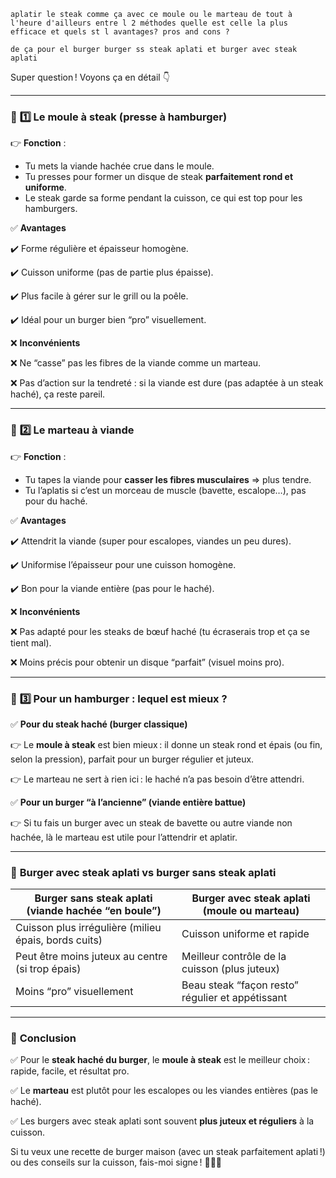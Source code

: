 ```basic
aplatir le steak comme ça avec ce moule ou le marteau de tout à l'heure d'ailleurs entre l 2 méthodes quelle est celle la plus efficace et quels st l avantages? pros and cons ? 

de ça pour el burger burger ss steak aplati et burger avec steak aplati 
```

Super question ! Voyons ça en détail 👇

------

### 🍔 **1️⃣ Le moule à steak (presse à hamburger)**

👉 **Fonction** :

- Tu mets la viande hachée crue dans le moule.
- Tu presses pour former un disque de steak **parfaitement rond et uniforme**.
- Le steak garde sa forme pendant la cuisson, ce qui est top pour les hamburgers.

✅ **Avantages**

✔️ Forme régulière et épaisseur homogène.

✔️ Cuisson uniforme (pas de partie plus épaisse).

✔️ Plus facile à gérer sur le grill ou la poêle.

✔️ Idéal pour un burger bien “pro” visuellement.

❌ **Inconvénients**

❌ Ne “casse” pas les fibres de la viande comme un marteau.

❌ Pas d’action sur la tendreté : si la viande est dure (pas adaptée à un steak haché), ça reste pareil.

------

### 🥩 **2️⃣ Le marteau à viande**

👉 **Fonction** :

- Tu tapes la viande pour **casser les fibres musculaires** ⇒ plus tendre.
- Tu l’aplatis si c’est un morceau de muscle (bavette, escalope…), pas pour du haché.

✅ **Avantages**

✔️ Attendrit la viande (super pour escalopes, viandes un peu dures).

✔️ Uniformise l’épaisseur pour une cuisson homogène.

✔️ Bon pour la viande entière (pas pour le haché).

❌ **Inconvénients**

❌ Pas adapté pour les steaks de bœuf haché (tu écraserais trop et ça se tient mal).

❌ Moins précis pour obtenir un disque “parfait” (visuel moins pro).

------

### 🍔 **3️⃣ Pour un hamburger : lequel est mieux ?**

✅ **Pour du steak haché (burger classique)**

👉 Le **moule à steak** est bien mieux : il donne un steak rond et épais (ou fin, selon la pression), parfait pour un burger régulier et juteux.

👉 Le marteau ne sert à rien ici : le haché n’a pas besoin d’être attendri.

✅ **Pour un burger “à l’ancienne” (viande entière battue)**

 👉 Si tu fais un burger avec un steak de bavette ou autre viande non hachée, là le marteau est utile pour l’attendrir et aplatir.

------

### 🍔 **Burger avec steak aplati vs burger sans steak aplati**

| **Burger sans steak aplati (viande hachée “en boule”)** | **Burger avec steak aplati (moule ou marteau)**  |
| ------------------------------------------------------- | ------------------------------------------------ |
| Cuisson plus irrégulière (milieu épais, bords cuits)    | Cuisson uniforme et rapide                       |
| Peut être moins juteux au centre (si trop épais)        | Meilleur contrôle de la cuisson (plus juteux)    |
| Moins “pro” visuellement                                | Beau steak “façon resto” régulier et appétissant |

------

### 🎯 **Conclusion**

✅ Pour le **steak haché du burger**, le **moule à steak** est le meilleur choix : rapide, facile, et résultat pro.

✅ Le **marteau** est plutôt pour les escalopes ou les viandes entières (pas le haché).

✅ Les burgers avec steak aplati sont souvent **plus juteux et réguliers** à la cuisson.

Si tu veux une recette de burger maison (avec un steak parfaitement aplati !) ou des conseils sur la cuisson, fais-moi signe ! 🍔🔥😊